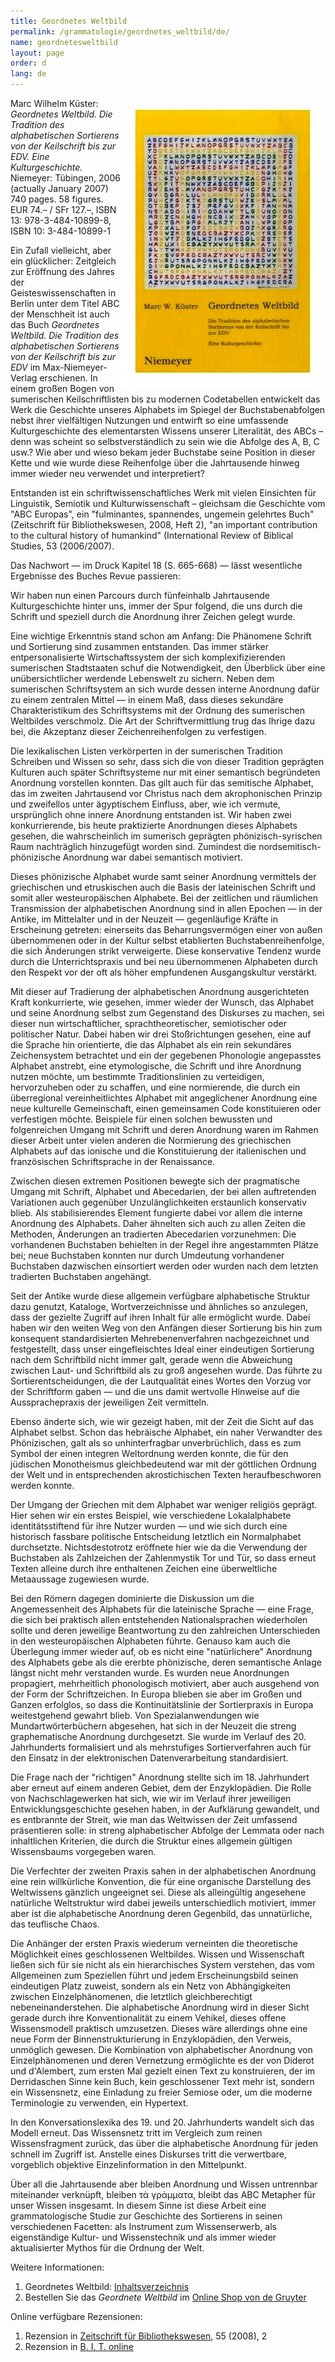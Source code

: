 ```yaml
---
title: Geordnetes Weltbild
permalink: /grammatologie/geordnetes_weltbild/de/
name: geordnetesweltbild
layout: page
order: d
lang: de
---
```


<img src="/img/geordnetes_weltbild_cover_1.jpg" alt="Umschlagbild des Geordnetes Weltbildes" style="float:right"/>


Marc Wilhelm Küster: _Geordnetes Weltbild. Die Tradition des alphabetischen Sortierens von der Keilschrift bis zur EDV. Eine Kulturgeschichte._ Niemeyer: Tübingen, 2006 (actually January 2007) 740 pages. 58 figures. EUR 74.– / SFr 127.–, ISBN 13: 978-3-484-10899-8, ISBN 10: 3-484-10899-1

Ein Zufall vielleicht, aber ein glücklicher: Zeitgleich zur Eröffnung des Jahres der Geisteswissenschaften in Berlin unter dem Titel ABC der Menschheit ist auch das Buch _Geordnetes Weltbild. Die Tradition des alphabetischen Sortierens von der Keilschrift bis zur EDV_ im Max-Niemeyer-Verlag erschienen. In einem großen Bogen von sumerischen Keilschriftlisten bis zu modernen Codetabellen entwickelt das Werk die Geschichte unseres Alphabets im Spiegel der Buchstabenabfolgen nebst ihrer vielfältigen Nutzungen und entwirft so eine umfassende Kulturgeschichte des elementarsten Wissens unserer Literalität, des ABCs – denn was scheint so selbstverständlich zu sein wie die Abfolge des A, B, C usw.? Wie aber und wieso bekam jeder Buchstabe seine Position in dieser Kette und wie wurde diese Reihenfolge über die Jahrtausende hinweg immer wieder neu verwendet und interpretiert?

Entstanden ist ein schriftwissenschaftliches Werk mit vielen Einsichten für Linguistik, Semiotik und Kulturwissenschaft – gleichsam die Geschichte vom "ABC Europas", ein "fulminantes, spannendes, ungemein gelehrtes Buch" (Zeitschrift für Bibliothekswesen, 2008, Heft 2), "an important contribution to the cultural history of humankind" (International Review of Biblical Studies, 53 (2006/2007).

Das Nachwort — im Druck Kapitel 18 (S. 665-668) — lässt wesentliche Ergebnisse des Buches Revue passieren:

Wir haben nun einen Parcours durch fünfeinhalb Jahrtausende Kulturgeschichte hinter uns, immer der Spur folgend, die uns durch die Schrift und speziell durch die Anordnung ihrer Zeichen gelegt wurde.

Eine wichtige Erkenntnis stand schon am Anfang: Die Phänomene Schrift und Sortierung sind zusammen entstanden. Das immer stärker entpersonalisierte Wirtschaftssystem der sich komplexifizierenden sumerischen Stadtstaaten schuf die Notwendigkeit, den Überblick über eine unübersichtlicher werdende Lebenswelt zu sichern. Neben dem sumerischen Schriftsystem an sich wurde dessen interne Anordnung dafür zu einem zentralen Mittel — in einem Maß, dass dieses sekundäre Charakteristikum des Schriftsystems mit der Ordnung des sumerischen Weltbildes verschmolz. Die Art der Schriftvermittlung trug das Ihrige dazu bei, die Akzeptanz dieser Zeichenreihenfolgen zu verfestigen.

Die lexikalischen Listen verkörperten in der sumerischen Tradition Schreiben und Wissen so sehr, dass sich die von dieser Tradition geprägten Kulturen auch später Schriftsysteme nur mit einer semantisch begründeten Anordnung vorstellen konnten. Das gilt auch für das semitische Alphabet, das im zweiten Jahrtausend vor Christus nach dem akrophonischen Prinzip und zweifellos unter ägyptischem Einfluss, aber, wie ich vermute, ursprünglich ohne innere Anordnung entstanden ist. Wir haben zwei konkurrierende, bis heute praktizierte Anordnungen dieses Alphabets gesehen, die wahrscheinlich im sumerisch geprägten phönizisch-syrischen Raum nachträglich hinzugefügt worden sind. Zumindest die nordsemitisch-phönizische Anordnung war dabei semantisch motiviert.

Dieses phönizische Alphabet wurde samt seiner Anordnung vermittels der griechischen und etruskischen auch die Basis der lateinischen Schrift und somit aller westeuropäischen Alphabete. Bei der zeitlichen und räumlichen Transmission der alphabetischen Anordnung sind in allen Epochen — in der Antike, im Mittelalter und in der Neuzeit — gegenläufige Kräfte in Erscheinung getreten: einerseits das Beharrungsvermögen einer von außen übernommenen oder in der Kultur selbst etablierten Buchstabenreihenfolge, die sich Änderungen strikt verweigerte. Diese konservative Tendenz wurde durch die Unterrichtspraxis und bei neu übernommenen Alphabeten durch den Respekt vor der oft als höher empfundenen Ausgangskultur verstärkt.

Mit dieser auf Tradierung der alphabetischen Anordnung ausgerichteten Kraft konkurrierte, wie gesehen, immer wieder der Wunsch, das Alphabet und seine Anordnung selbst zum Gegenstand des Diskurses zu machen, sei dieser nun wirtschaftlicher, sprachtheoretischer, semiotischer oder politischer Natur. Dabei haben wir drei Stoßrichtungen gesehen, eine auf die Sprache hin orientierte, die das Alphabet als ein rein sekundäres Zeichensystem betrachtet und ein der gegebenen Phonologie angepasstes Alphabet anstrebt, eine etymologische, die Schrift und ihre Anordnung nutzen möchte, um bestimmte Traditionslinien zu verteidigen, hervorzuheben oder zu schaffen, und eine normierende, die durch ein überregional vereinheitlichtes Alphabet mit angeglichener Anordnung eine neue kulturelle Gemeinschaft, einen gemeinsamen Code konstituieren oder verfestigen möchte. Beispiele für einen solchen bewussten und folgenreichen Umgang mit Schrift und deren Anordnung waren im Rahmen dieser Arbeit unter vielen anderen die Normierung des griechischen Alphabets auf das ionische und die Konstituierung der italienischen und französischen Schriftsprache in der Renaissance.

Zwischen diesen extremen Positionen bewegte sich der pragmatische Umgang mit Schrift, Alphabet und Abecedarien, der bei allen auftretenden Variationen auch gegenüber Unzulänglichkeiten erstaunlich konservativ blieb. Als stabilisierendes Element fungierte dabei vor allem die interne Anordnung des Alphabets. Daher ähnelten sich auch zu allen Zeiten die Methoden, Änderungen an tradierten Abecedarien vorzunehmen: Die vorhandenen Buchstaben behielten in der Regel ihre angestammten Plätze bei; neue Buchstaben konnten nur durch Umdeutung vorhandener Buchstaben dazwischen einsortiert werden oder wurden nach dem letzten tradierten Buchstaben angehängt.

Seit der Antike wurde diese allgemein verfügbare alphabetische Struktur dazu genutzt, Kataloge, Wortverzeichnisse und ähnliches so anzulegen, dass der gezielte Zugriff auf ihren Inhalt für alle ermöglicht wurde. Dabei haben wir den weiten Weg von den Anfängen dieser Sortierung bis hin zum konsequent standardisierten Mehrebenenverfahren nachgezeichnet und festgestellt, dass unser eingefleischtes Ideal einer eindeutigen Sortierung nach dem Schriftbild nicht immer galt, gerade wenn die Abweichung zwischen Laut- und Schriftbild als zu groß angesehen wurde. Das führte zu Sortierentscheidungen, die der Lautqualität eines Wortes den Vorzug vor der Schriftform gaben — und die uns damit wertvolle Hinweise auf die Aussprachepraxis der jeweiligen Zeit vermitteln.

Ebenso änderte sich, wie wir gezeigt haben, mit der Zeit die Sicht auf das Alphabet selbst. Schon das hebräische Alphabet, ein naher Verwandter des Phönizischen, galt als so unhinterfragbar unverbrüchlich, dass es zum Symbol der einen integren Weltordnung werden konnte, die für den jüdischen Monotheismus gleichbedeutend war mit der göttlichen Ordnung der Welt und in entsprechenden akrostichischen Texten heraufbeschworen werden konnte.

Der Umgang der Griechen mit dem Alphabet war weniger religiös geprägt. Hier sehen wir ein erstes Beispiel, wie verschiedene Lokalalphabete identitätsstiftend für ihre Nutzer wurden — und wie sich durch eine historisch fassbare politische Entscheidung letztlich ein Normalphabet durchsetzte. Nichtsdestotrotz eröffnete hier wie da die Verwendung der Buchstaben als Zahlzeichen der Zahlenmystik Tor und Tür, so dass erneut Texten alleine durch ihre enthaltenen Zeichen eine überweltliche Metaaussage zugewiesen wurde.

Bei den Römern dagegen dominierte die Diskussion um die Angemessenheit des Alphabets für die lateinische Sprache — eine Frage, die sich bei praktisch allen entstehenden Nationalsprachen wiederholen sollte und deren jeweilige Beantwortung zu den zahlreichen Unterschieden in den westeuropäischen Alphabeten führte. Genauso kam auch die Überlegung immer wieder auf, ob es nicht eine "natürlichere" Anordnung des Alphabets gebe als die ererbte phönizische, deren semantische Anlage längst nicht mehr verstanden wurde. Es wurden neue Anordnungen propagiert, mehrheitlich phonologisch motiviert, aber auch ausgehend von der Form der Schriftzeichen. In Europa blieben sie aber im Großen und Ganzen erfolglos, so dass die Kontinuitätslinie der Sortierpraxis in Europa weitestgehend gewahrt blieb. Von Spezialanwendungen wie Mundartwörterbüchern abgesehen, hat sich in der Neuzeit die streng graphematische Anordnung durchgesetzt. Sie wurde im Verlauf des 20. Jahrhunderts formalisiert und als mehrstufiges Sortierverfahren auch für den Einsatz in der elektronischen Datenverarbeitung standardisiert.

Die Frage nach der "richtigen" Anordnung stellte sich im 18. Jahrhundert aber erneut auf einem anderen Gebiet, dem der Enzyklopädien. Die Rolle von Nachschlagewerken hat sich, wie wir im Verlauf ihrer jeweiligen Entwicklungsgeschichte gesehen haben, in der Aufklärung gewandelt, und es entbrannte der Streit, wie man das Weltwissen der Zeit umfassend präsentieren solle: in streng alphabetischer Abfolge der Lemmata oder nach inhaltlichen Kriterien, die durch die Struktur eines allgemein gültigen Wissensbaums vorgegeben waren.

Die Verfechter der zweiten Praxis sahen in der alphabetischen Anordnung eine rein willkürliche Konvention, die für eine organische Darstellung des Weltwissens gänzlich ungeeignet sei. Diese als alleingültig angesehene natürliche Weltstruktur wird dabei jeweils unterschiedlich motiviert, immer aber ist die alphabetische Anordnung deren Gegenbild, das unnatürliche, das teuflische Chaos.

Die Anhänger der ersten Praxis wiederum verneinten die theoretische Möglichkeit eines geschlossenen Weltbildes. Wissen und Wissenschaft ließen sich für sie nicht als ein hierarchisches System verstehen, das vom Allgemeinen zum Speziellen führt und jedem Erscheinungsbild seinen eindeutigen Platz zuweist, sondern als ein Netz von Abhängigkeiten zwischen Einzelphänomenen, die letztlich gleichberechtigt nebeneinanderstehen. Die alphabetische Anordnung wird in dieser Sicht gerade durch ihre Konventionalität zu einem Vehikel, dieses offene Wissensmodell praktisch umzusetzen. Dieses wäre allerdings ohne eine neue Form der Binnenstrukturierung in Enzyklopädien, den Verweis, unmöglich gewesen. Die Kombination von alphabetischer Anordnung von Einzelphänomenen und deren Vernetzung ermöglichte es der von Diderot und d'Alembert, zum ersten Mal gezielt einen Text zu konstruieren, der im Derridaschen Sinne kein Buch, kein geschlossener Text mehr ist, sondern ein Wissensnetz, eine Einladung zu freier Semiose oder, um die moderne Terminologie zu verwenden, ein Hypertext.

In den Konversationslexika des 19. und 20. Jahrhunderts wandelt sich das Modell erneut. Das Wissensnetz tritt im Vergleich zum reinen Wissensfragment zurück, das über die alphabetische Anordnung für jeden schnell im Zugriff ist. Anstelle eines Diskurses tritt die verwertbare, vorgeblich objektive Einzelinformation in den Mittelpunkt.

Über all die Jahrtausende aber bleiben Anordnung und Wissen untrennbar miteinander verknüpft, bleiben τὰ γράμματα, bleibt das ABC Metapher für unser Wissen insgesamt. In diesem Sinne ist diese Arbeit eine grammatologische Studie zur Geschichte des Sortierens in seinen verschiedenen Facetten: als Instrument zum Wissenserwerb, als eigenständige Kultur- und Wissenstechnik und als immer wieder aktualisierter Mythos für die Ordnung der Welt.

Weitere Informationen:

1. Geordnetes Weltbild:  <a href="http://www.degruyter.com/viewbooktoc/product/158657">Inhaltsverzeichnis</a>
2.  Bestellen Sie das _Geordnete Weltbild_ im <a href="http://www.degruyter.com/view/product/158657">Online Shop von de Gruyter</a>

Online verfügbare Rezensionen:

1. Rezension in <a href="http://zs.thulb.uni-jena.de/servlets/MCRFileNodeServlet/jportal_derivate_00115721/j08-h2-rez-1.pdf">Zeitschrift für Bibliothekswesen</a>, 55 (2008), 2
3. Rezension in <a href="http://www.b-i-t-online.de/heft/2007-03-inh.htm">B. I. T. online</a>
